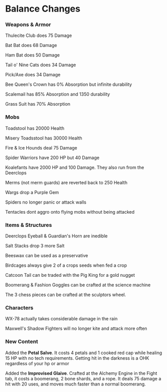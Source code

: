 # Balance Changes

### Weapons & Armor
Thulecite Club does 75 Damage

Bat Bat does 68 Damage

Ham Bat does 50 Damage

Tail o' Nine Cats does 34 Damage

Pick/Axe does 34 Damage


Bee Queen's Crown has 0% Absorption but infinite durability

Scalemail has 85% Absorption and 1350 durability

Grass Suit has 70% Absorption

### Mobs
Toadstool has 20000 Health

Misery Toadsstool has 30000 Health

Fire & Ice Hounds deal 75 Damage

Spider Warriors have 200 HP but 40 Damage

Koalefants have 2000 HP and 100 Damage. They also run from the Deerclops

Merms (not merm guards) are reverted back to 250 Health

Wargs drop a Purple Gem

Spiders no longer panic or attack walls

Tentacles dont aggro onto flying mobs without being attacked

### Items & Structures

Deerclops Eyeball & Guardian's Horn are inedible

Salt Stacks drop 3 more Salt

Beeswax can be used as a preservative

Birdcages always give 2 of a crops seeds when fed a crop

Catcoon Tail can be traded with the Pig King for a gold nugget

Boomerang & Fashion Goggles can be crafted at the science machine

The 3 chess pieces can be crafted at the sculptors wheel.

### Characters
WX-78 actually takes considerable damage in the rain

Maxwell's Shadow Fighters will no longer kite and attack more often

### New Content

Added the **Petal Salve**. It costs 4 petals and 1 cooked red cap while healing 15 HP with no tech requirements.
Getting hit in the darkness is a OHK regardless of your hp or armor

Added the **Improvised Glaive**. Crafted at the Alchemy Engine in the Fight tab, it costs a boomerang, 2 bone shards, and a rope. It deals 75 damage a hit with 20 uses, and moves much faster than a normal boomerang.


